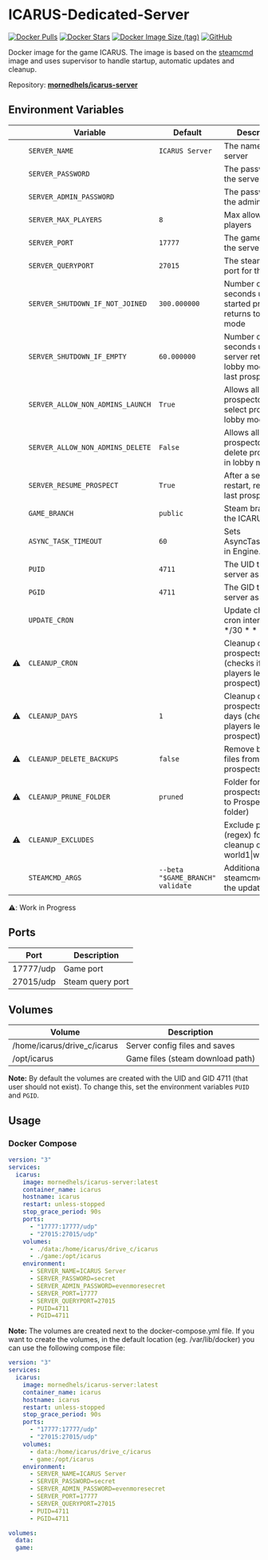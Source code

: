 # ICARUS-Dedicated-Server

[![Docker Pulls](https://img.shields.io/docker/pulls/mornedhels/icarus-server.svg)](https://hub.docker.com/r/mornedhels/icarus-server)
[![Docker Stars](https://img.shields.io/docker/stars/mornedhels/icarus-server.svg)](https://hub.docker.com/r/mornedhels/icarus-server)
[![Docker Image Size (tag)](https://img.shields.io/docker/image-size/mornedhels/icarus-server/latest)](https://hub.docker.com/r/mornedhels/icarus-server)
[![GitHub](https://img.shields.io/github/license/mornedhels/icarus-server)](https://github.com/mornedhels/icarus-server/blob/main/LICENSE)

Docker image for the game ICARUS.
The image is based on the [steamcmd](https://hub.docker.com/r/cm2network/steamcmd/) image and uses supervisor to handle
startup, automatic updates and cleanup.

Repository: **[mornedhels/icarus-server](https://github.com/mornedhels/icarus-server)**

## Environment Variables

|    | Variable                         | Default                          | Description                                                                     |
|:--:|----------------------------------|----------------------------------|---------------------------------------------------------------------------------|
|    | `SERVER_NAME`                    | `ICARUS Server`                  | The name of the server                                                          |
|    | `SERVER_PASSWORD`                |                                  | The password for the server                                                     |
|    | `SERVER_ADMIN_PASSWORD`          |                                  | The password for the admin login                                                |
|    | `SERVER_MAX_PLAYERS`             | `8`                              | Max allowed players                                                             |
|    | `SERVER_PORT`                    | `17777`                          | The game port for the server                                                    |
|    | `SERVER_QUERYPORT`               | `27015`                          | The steam query port for the server                                             |
|    | `SERVER_SHUTDOWN_IF_NOT_JOINED`  | `300.000000`                     | Number of seconds until started prospect returns to lobby mode                  |
|    | `SERVER_SHUTDOWN_IF_EMPTY`       | `60.000000`                      | Number of seconds until server returns to lobby mode after last prospector left |
|    | `SERVER_ALLOW_NON_ADMINS_LAUNCH` | `True`                           | Allows all prospectors to select prospect in lobby mode                         |
|    | `SERVER_ALLOW_NON_ADMINS_DELETE` | `False`                          | Allows all prospectors to delete prospects in lobby mode                        |
|    | `SERVER_RESUME_PROSPECT`         | `True`                           | After a server restart, resume last prospect                                    |
|    | `GAME_BRANCH`                    | `public`                         | Steam branch of the ICARUS server                                               |
|    | `ASYNC_TASK_TIMEOUT`             | `60`                             | Sets AsyncTaskTimeout in Engine.ini                                             |
|    | `PUID`                           | `4711`                           | The UID to run server as                                                        |
|    | `PGID`                           | `4711`                           | The GID to run server as                                                        |
|    | `UPDATE_CRON`                    |                                  | Update check cron interval (eg. */30 * * * *)                                   |
| ⚠️ | `CLEANUP_CRON`                   |                                  | Cleanup old prospects cron (checks if all players left the prospect)            |
| ⚠️ | `CLEANUP_DAYS`                   | `1`                              | Cleanup older prospects than x days (checks if all players left the prospect)   |
| ⚠️ | `CLEANUP_DELETE_BACKUPS`         | `false`                          | Remove backup files from pruned prospects                                       |
| ⚠️ | `CLEANUP_PRUNE_FOLDER`           | `pruned`                         | Folder for cleaned prospects (relative to Prospects folder)                     |
| ⚠️ | `CLEANUP_EXCLUDES`               |                                  | Exclude pattern (regex) for cleanup cron eg. world1\|world2                     |
|    | `STEAMCMD_ARGS`                  | `--beta "$GAME_BRANCH" validate` | Additional steamcmd args for the updater                                        |

⚠️: Work in Progress

## Ports

| Port      | Description      |
|-----------|------------------|
| 17777/udp | Game port        |
| 27015/udp | Steam query port |

## Volumes

| Volume                      | Description                      |
|-----------------------------|----------------------------------|
| /home/icarus/drive_c/icarus | Server config files and saves    |
| /opt/icarus                 | Game files (steam download path) |

**Note:** By default the volumes are created with the UID and GID 4711 (that user should not exist). To change this, set
the environment variables `PUID` and `PGID`.

## Usage

### Docker Compose

```yaml
version: "3"
services:
  icarus:
    image: mornedhels/icarus-server:latest
    container_name: icarus
    hostname: icarus
    restart: unless-stopped
    stop_grace_period: 90s
    ports:
      - "17777:17777/udp"
      - "27015:27015/udp"
    volumes:
      - ./data:/home/icarus/drive_c/icarus
      - ./game:/opt/icarus
    environment:
      - SERVER_NAME=ICARUS Server
      - SERVER_PASSWORD=secret
      - SERVER_ADMIN_PASSWORD=evenmoresecret
      - SERVER_PORT=17777
      - SERVER_QUERYPORT=27015
      - PUID=4711
      - PGID=4711
```

**Note:** The volumes are created next to the docker-compose.yml file. If you want to create the volumes, in the default
location (eg. /var/lib/docker) you can use the following compose file:

```yaml
version: "3"
services:
  icarus:
    image: mornedhels/icarus-server:latest
    container_name: icarus
    hostname: icarus
    restart: unless-stopped
    stop_grace_period: 90s
    ports:
      - "17777:17777/udp"
      - "27015:27015/udp"
    volumes:
      - data:/home/icarus/drive_c/icarus
      - game:/opt/icarus
    environment:
      - SERVER_NAME=ICARUS Server
      - SERVER_PASSWORD=secret
      - SERVER_ADMIN_PASSWORD=evenmoresecret
      - SERVER_PORT=17777
      - SERVER_QUERYPORT=27015
      - PUID=4711
      - PGID=4711

volumes:
  data:
  game:
```
